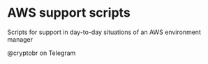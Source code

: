 # AWS support scripts

Scripts for support in day-to-day situations of an AWS environment manager

@cryptobr on Telegram

